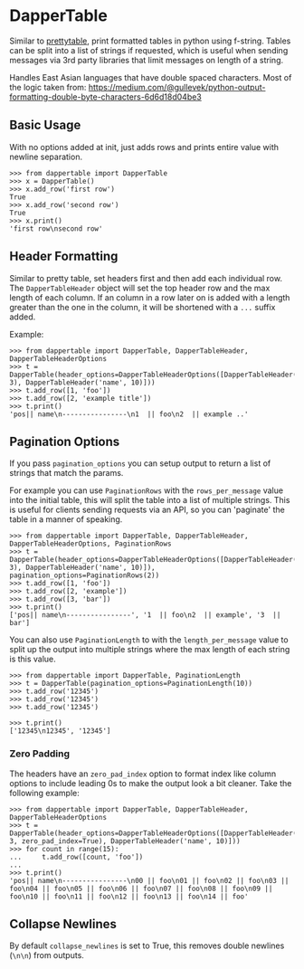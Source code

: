 # DapperTable

Similar to [prettytable](https://pypi.org/project/prettytable/), print formatted tables in python using f-string. Tables can be split into a list of strings if requested, which is useful when sending messages via 3rd party libraries that limit messages on length of a string.

Handles East Asian languages that have double spaced characters. Most of the logic taken from: https://medium.com/@gullevek/python-output-formatting-double-byte-characters-6d6d18d04be3

## Basic Usage

With no options added at init, just adds rows and prints entire value with newline separation.

```
>>> from dappertable import DapperTable
>>> x = DapperTable()
>>> x.add_row('first row')
True
>>> x.add_row('second row')
True
>>> x.print()
'first row\nsecond row'
```

## Header Formatting


Similar to pretty table, set headers first and then add each individual row. The `DapperTableHeader` object will set the top header row and the max length of each column. If an column in a row later on is added with a length greater than the one in the column, it will be shortened with a `...` suffix added.

Example:
```
>>> from dappertable import DapperTable, DapperTableHeader, DapperTableHeaderOptions
>>> t = DapperTable(header_options=DapperTableHeaderOptions([DapperTableHeader('pos', 3), DapperTableHeader('name', 10)]))
>>> t.add_row([1, 'foo'])
>>> t.add_row([2, 'example title'])
>>> t.print()
'pos|| name\n----------------\n1  || foo\n2  || example ..'
```

## Pagination Options

If you pass `pagination_options` you can setup output to return a list of strings that match the params.

For example you can use `PaginationRows` with the `rows_per_message` value into the initial table, this will split the table into a list of multiple strings. This is useful for clients sending requests via an API, so you can 'paginate' the table in a manner of speaking.

```
>>> from dappertable import DapperTable, DapperTableHeader, DapperTableHeaderOptions, PaginationRows
>>> t = DapperTable(header_options=DapperTableHeaderOptions([DapperTableHeader('pos', 3), DapperTableHeader('name', 10)]), pagination_options=PaginationRows(2))
>>> t.add_row([1, 'foo'])
>>> t.add_row([2, 'example'])
>>> t.add_row([3, 'bar'])
>>> t.print()
['pos|| name\n----------------', '1  || foo\n2  || example', '3  || bar']
```

You can also use `PaginationLength` to with the `length_per_message` value to split up the output into multiple strings where the max length of each string is this value.

```
>>> from dappertable import DapperTable, PaginationLength
>>> t = DapperTable(pagination_options=PaginationLength(10))
>>> t.add_row('12345')
>>> t.add_row('12345')
>>> t.add_row('12345')

>>> t.print()
['12345\n12345', '12345']
```


### Zero Padding

The headers have an `zero_pad_index` option to format index like column options to include leading 0s to make the output look a bit cleaner. Take the following example:

```
>>> from dappertable import DapperTable, DapperTableHeader, DapperTableHeaderOptions
>>> t = DapperTable(header_options=DapperTableHeaderOptions([DapperTableHeader('pos', 3, zero_pad_index=True), DapperTableHeader('name', 10)]))
>>> for count in range(15):
...     t.add_row([count, 'foo'])
... 
>>> t.print()
'pos|| name\n----------------\n00 || foo\n01 || foo\n02 || foo\n03 || foo\n04 || foo\n05 || foo\n06 || foo\n07 || foo\n08 || foo\n09 || foo\n10 || foo\n11 || foo\n12 || foo\n13 || foo\n14 || foo'

```

## Collapse Newlines

By default `collapse_newlines` is set to True, this removes double newlines (`\n\n`) from outputs.